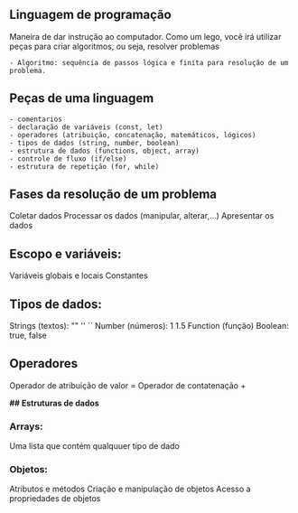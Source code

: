 ## Linguagem de programação

Maneira de dar instrução ao computador. 
Como um lego, você irá utilizar peças para criar algoritmos, ou seja, resolver problemas
    
    - Algoritmo: sequência de passos lógica e finita para resolução de um problema.

## Peças de uma linguagem

    - comentarios
    - declaração de variáveis (const, let)
    - operadores (atribuição, concatenação, matemáticos, lógicos)
    - tipos de dados (string, number, boolean)
    - estrutura de dados (functions, object, array)
    - controle de fluxo (if/else)
    - estrutura de repetição (for, while)

## Fases da resolução de um problema

Coletar dados
Processar os dados (manipular, alterar,...)
Apresentar os dados

## Escopo e variáveis:

Variáveis globais e locais
Constantes

## Tipos de dados:

Strings (textos): "" '' ``
Number (números): 1 1.5 
Function (função)
Boolean: true, false

## Operadores

Operador de atribuição de valor =
Operador de contatenação +
    
   **## Estruturas de dados**
### Arrays:
Uma lista que contém qualquuer tipo de dado

### Objetos:
Atributos e métodos
Criação e manipulação de objetos
Acesso a propriedades de objetos
